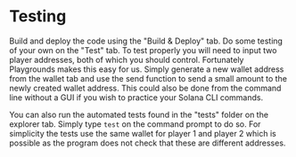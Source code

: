 # Testing

Build and deploy the code using the "Build & Deploy" tab. Do some testing of your own on the "Test" tab. To test properly you will need to input two player addresses, both of which you should control. Fortunately Playgrounds makes this easy for us. Simply generate a new wallet address from the wallet tab and use the send function to send a small amount to the newly created wallet address. This could also be done from the command line without a GUI if you wish to practice your Solana CLI commands.

You can also run the automated tests found in the "tests" folder on the explorer tab. Simply type `test` on the command prompt to do so. For simplicity the tests use the same wallet for player 1 and player 2 which is possible as the program does not check that these are different addresses.
